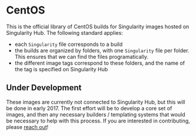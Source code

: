# CentOS

This is the official library of CentOS builds for Singularity images hosted on Singularity Hub. The following standard applies:

 - each `Singularity` file corresponds to a build
 - the builds are organized by folders, with one `Singularity` file per folder. This ensures that we can find the files programatically.
 - the different image tags correspond to these folders, and the name of the tag is specified on Singularity Hub
 

## Under Development
These images are currently not connected to Singularity Hub, but this will be done in early 2017. The first effort will be to develop a core set of images, and then any necessary builders / templating systems that would be necessary to help with this process. If you are interested in contributing, please [reach out](http://singularity.lbl.gov/contributing-code)!

